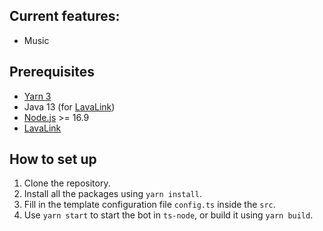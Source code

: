 ## Current features:

- Music

## Prerequisites
- [Yarn 3](https://yarnpkg.com/getting-started/install)
- Java 13 (for [LavaLink](https://github.com/freyacodes/Lavalink))
- [Node.js](https://nodejs.org/en/) >= 16.9
- [LavaLink](https://github.com/freyacodes/Lavalink)

## How to set up

1. Clone the repository.
2. Install all the packages using `yarn install`.
3. Fill in the template configuration file `config.ts` inside the `src`.
4. Use `yarn start` to start the bot in `ts-node`, or build it using `yarn build`.
